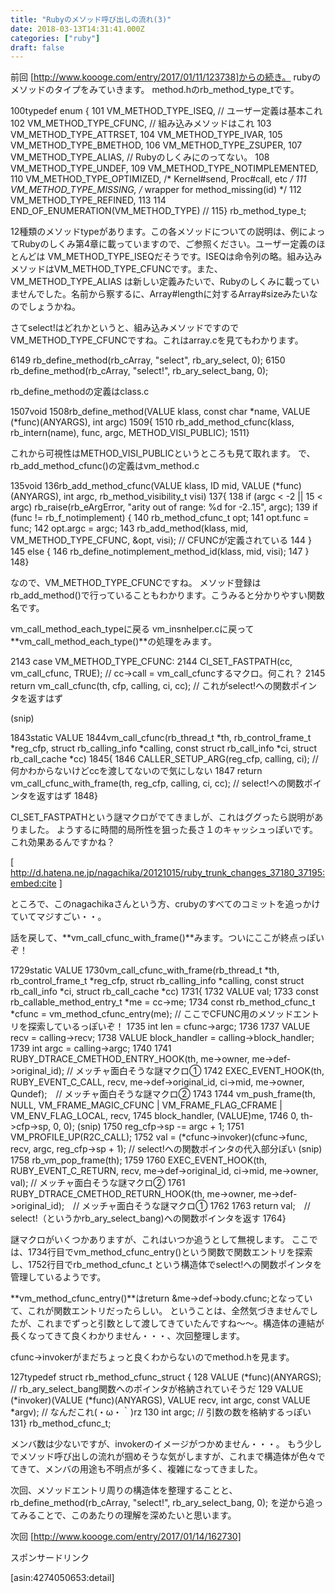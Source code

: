 ```yaml
---
title: "Rubyのメソッド呼び出しの流れ(3)"
date: 2018-03-13T14:31:41.000Z
categories: ["ruby"]
draft: false
---
```


前回 [http://www.koooge.com/entry/2017/01/11/123738]からの続き。
rubyのメソッドのタイプをみていきます。
method.hのrb_method_type_tです。

100typedef enum {
101    VM_METHOD_TYPE_ISEQ, // ユーザー定義は基本これ
102    VM_METHOD_TYPE_CFUNC, // 組み込みメソッドはこれ
103    VM_METHOD_TYPE_ATTRSET,
104    VM_METHOD_TYPE_IVAR,
105    VM_METHOD_TYPE_BMETHOD,
106    VM_METHOD_TYPE_ZSUPER,
107    VM_METHOD_TYPE_ALIAS,  // Rubyのしくみにのってない。
108    VM_METHOD_TYPE_UNDEF,
109    VM_METHOD_TYPE_NOTIMPLEMENTED,
110    VM_METHOD_TYPE_OPTIMIZED, /* Kernel#send, Proc#call, etc */
111    VM_METHOD_TYPE_MISSING,   /* wrapper for method_missing(id) */
112    VM_METHOD_TYPE_REFINED,
113
114    END_OF_ENUMERATION(VM_METHOD_TYPE) // 
115} rb_method_type_t;


12種類のメソッドtypeがあります。この各メソッドについての説明は、例によってRubyのしくみ第4章に載っていますので、ご参照ください。ユーザー定義のほとんどは
VM_METHOD_TYPE_ISEQだそうです。ISEQは命令列の略。組み込みメソッドはVM_METHOD_TYPE_CFUNCです。また、
VM_METHOD_TYPE_ALIAS
は新しい定義みたいで、Rubyのしくみに載っていませんでした。名前から察するに、Array#lengthに対するArray#sizeみたいなのでしょうかね。

さてselect!はどれかというと、組み込みメソッドですのでVM_METHOD_TYPE_CFUNCですね。これはarray.cを見てもわかります。

6149    rb_define_method(rb_cArray, "select", rb_ary_select, 0);
6150    rb_define_method(rb_cArray, "select!", rb_ary_select_bang, 0);



rb_define_methodの定義はclass.c

1507void
1508rb_define_method(VALUE klass, const char *name, VALUE (*func)(ANYARGS), int argc)
1509{
1510    rb_add_method_cfunc(klass, rb_intern(name), func, argc, METHOD_VISI_PUBLIC);
1511}


これから可視性はMETHOD_VISI_PUBLICというところも見て取れます。
で、rb_add_method_cfunc()の定義はvm_method.c

135void
136rb_add_method_cfunc(VALUE klass, ID mid, VALUE (*func)(ANYARGS), int argc, rb_method_visibility_t visi)
137{
138    if (argc < -2 || 15 < argc) rb_raise(rb_eArgError, "arity out of range: %d for -2..15", argc);
139    if (func != rb_f_notimplement) {
140	rb_method_cfunc_t opt;
141	opt.func = func;
142	opt.argc = argc;
143	rb_add_method(klass, mid, VM_METHOD_TYPE_CFUNC, &opt, visi); // CFUNCが定義されている
144    }
145    else {
146	rb_define_notimplement_method_id(klass, mid, visi);
147    }
148}


なので、VM_METHOD_TYPE_CFUNCですね。
メソッド登録はrb_add_method()で行っていることもわかります。こうみると分かりやすい関数名です。

vm_call_method_each_typeに戻る
vm_insnhelper.cに戻って**vm_call_method_each_type()**の処理をみます。

2143      case VM_METHOD_TYPE_CFUNC:
2144	CI_SET_FASTPATH(cc, vm_call_cfunc, TRUE);  // cc->call = vm_call_cfuncするマクロ。何これ？
2145	return vm_call_cfunc(th, cfp, calling, ci, cc); // これがselect!への関数ポインタを返すはず


(snip)

1843static VALUE
1844vm_call_cfunc(rb_thread_t *th, rb_control_frame_t *reg_cfp, struct rb_calling_info *calling, const struct rb_call_info *ci, struct rb_call_cache *cc)
1845{
1846    CALLER_SETUP_ARG(reg_cfp, calling, ci);  // 何かわからないけどccを渡してないので気にしない
1847    return vm_call_cfunc_with_frame(th, reg_cfp, calling, ci, cc); // select!への関数ポインタを返すはず
1848}


CI_SET_FASTPATHという謎マクロがでてきましが、これはググったら説明がありました。
ようするに時間的局所性を狙った長さ１のキャッシュっぽいです。これ効果あるんですかね？

[
http://d.hatena.ne.jp/nagachika/20121015/ruby_trunk_changes_37180_37195:embed:cite
]

ところで、このnagachikaさんという方、crubyのすべてのコミットを追っかけていてマジすごい・・。

話を戻して、**vm_call_cfunc_with_frame()**みます。ついにここが終点っぽいぞ！

1729static VALUE
1730vm_call_cfunc_with_frame(rb_thread_t *th, rb_control_frame_t *reg_cfp, struct rb_calling_info *calling, const struct rb_call_info *ci, struct rb_call_cache *cc)
1731{
1732    VALUE val;
1733    const rb_callable_method_entry_t *me = cc->me;
1734    const rb_method_cfunc_t *cfunc = vm_method_cfunc_entry(me); // ここでCFUNC用のメソッドエントリを探索しているっぽいぞ！
1735    int len = cfunc->argc;
1736
1737    VALUE recv = calling->recv;
1738    VALUE block_handler = calling->block_handler;
1739    int argc = calling->argc;
1740
1741    RUBY_DTRACE_CMETHOD_ENTRY_HOOK(th, me->owner, me->def->original_id); // メッチャ面白そうな謎マクロ①
1742    EXEC_EVENT_HOOK(th, RUBY_EVENT_C_CALL, recv, me->def->original_id, ci->mid, me->owner, Qundef);　// メッチャ面白そうな謎マクロ②
1743
1744    vm_push_frame(th, NULL, VM_FRAME_MAGIC_CFUNC | VM_FRAME_FLAG_CFRAME | VM_ENV_FLAG_LOCAL, recv,
1745		  block_handler, (VALUE)me,
1746		  0, th->cfp->sp, 0, 0);
(snip)
1750    reg_cfp->sp -= argc + 1;
1751    VM_PROFILE_UP(R2C_CALL);
1752    val = (*cfunc->invoker)(cfunc->func, recv, argc, reg_cfp->sp + 1); // select!への関数ポインタの代入部分ぽい
(snip)
1758    rb_vm_pop_frame(th);
1759
1760    EXEC_EVENT_HOOK(th, RUBY_EVENT_C_RETURN, recv, me->def->original_id, ci->mid, me->owner, val); // メッチャ面白そうな謎マクロ②
1761    RUBY_DTRACE_CMETHOD_RETURN_HOOK(th, me->owner, me->def->original_id);　// メッチャ面白そうな謎マクロ①
1762
1763    return val;　// select!（というかrb_ary_select_bang)への関数ポインタを返す
1764}


謎マクロがいくつかありますが、これはいつか追うとして無視します。
ここでは、1734行目でvm_method_cfunc_entry()という関数で関数エントリを探索し、1752行目でrb_method_cfunc_t
という構造体でselect!への関数ポインタを管理しているようです。

**vm_method_cfunc_entry()**はreturn &me->def->body.cfunc;となっていて、これが関数エントリだったらしい。
ということは、全然気づきませんでしたが、これまでずっと引数として渡してきていたんですね～～。構造体の連結が長くなってきて良くわかりません・・・、次回整理します。

cfunc->invokerがまだちょっと良くわからないのでmethod.hを見ます。

127typedef struct rb_method_cfunc_struct {
128    VALUE (*func)(ANYARGS); // rb_ary_select_bang関数へのポインタが格納されていそうだ
129    VALUE (*invoker)(VALUE (*func)(ANYARGS), VALUE recv, int argc, const VALUE *argv); // なんだこれ(・ω・｀)rz
130    int argc; // 引数の数を格納するっぽい
131} rb_method_cfunc_t;


メンバ数は少ないですが、invokerのイメージがつかめません・・・。
もう少しでメソッド呼び出しの流れが掴めそうな気がしますが、これまで構造体が色々でてきて、メンバの用途も不明点が多く、複雑になってきました。

次回、メソッドエントリ周りの構造体を整理することと、
rb_define_method(rb_cArray, "select!", rb_ary_select_bang, 0);
を逆から追ってみることで、このあたりの理解を深めたいと思います。

次回 [http://www.koooge.com/entry/2017/01/14/162730]

スポンサードリンク

[asin:4274050653:detail]
